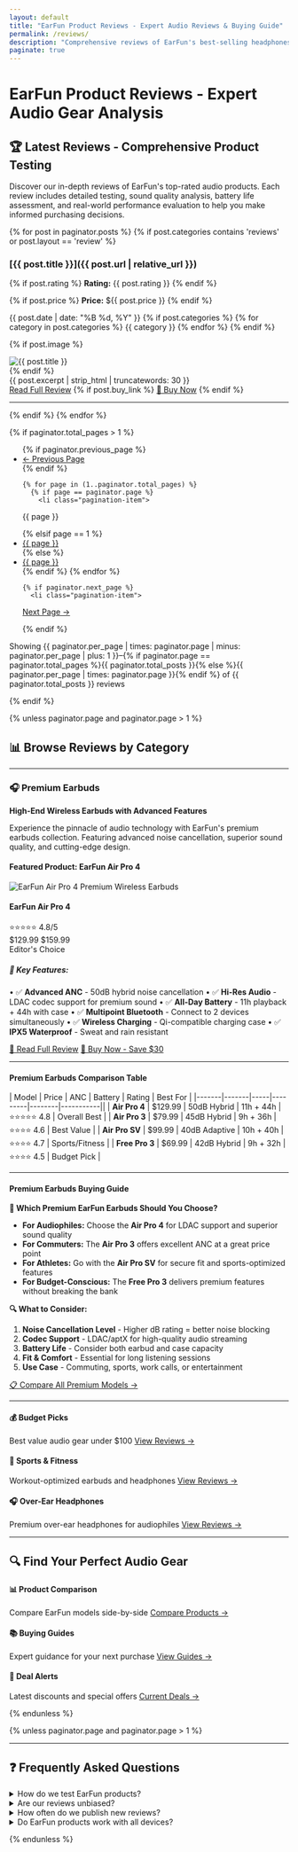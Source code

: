 ```yaml
---
layout: default
title: "EarFun Product Reviews - Expert Audio Reviews & Buying Guide"
permalink: /reviews/
description: "Comprehensive reviews of EarFun's best-selling headphones, earbuds, and speakers. Expert ratings, detailed analysis, and buying recommendations."
paginate: true
---
```


# EarFun Product Reviews - Expert Audio Gear Analysis

## 🏆 Latest Reviews - Comprehensive Product Testing

Discover our in-depth reviews of EarFun's top-rated audio products. Each review includes detailed testing, sound quality analysis, battery life assessment, and real-world performance evaluation to help you make informed purchasing decisions.

<!-- Paginated Reviews -->
{% for post in paginator.posts %}
  {% if post.categories contains 'reviews' or post.layout == 'review' %}

### [{{ post.title }}]({{ post.url | relative_url }})

{% if post.rating %}
**Rating:** {{ post.rating }}
{% endif %}

{% if post.price %}
**Price:** ${{ post.price }}
{% endif %}

<div class="review-meta">
<time datetime="{{ post.date | date_to_xmlschema }}">{{ post.date | date: "%B %d, %Y" }}</time>
  {% if post.categories %}
    <span class="categories">
      {% for category in post.categories %}
        <span class="category-tag">{{ category }}</span>
      {% endfor %}
    </span>
  {% endif %}
</div>

{% if post.image %}
<div class="review-image">
<img alt="{{ post.title }}" loading="lazy" src="{{ post.image | relative_url }}" />
</div>
{% endif %}

<div class="review-excerpt">
  {{ post.excerpt | strip_html | truncatewords: 30 }}
</div>
<div class="review-actions">
<a class="read-more-btn" href="{{ post.url | relative_url }}">Read Full Review</a>
  {% if post.buy_link %}
    <a class="affiliate-btn" href="{{ post.buy_link }}" rel="nofollow sponsored" target="_blank">🛒 Buy Now</a>
  {% endif %}
</div>

---

  {% endif %}
{% endfor %}

<!-- Pagination -->
{% if paginator.total_pages > 1 %}
<nav class="pagination">
<ul>
    {% if paginator.previous_page %}
      <li class="pagination-item">
        <a href="{{ paginator.previous_page_path | relative_url }}">← Previous Page</a>
      </li>
    {% endif %}
    
    {% for page in (1..paginator.total_pages) %}
      {% if page == paginator.page %}
        <li class="pagination-item">
<span aria-current="page" class="pagination-link pagination-current">{{ page }}</span>
</li>
      {% elsif page == 1 %}
        <li class="pagination-item">
<a class="pagination-link" href="{{ '/reviews/' | relative_url }}">{{ page }}</a>
</li>
      {% else %}
        <li class="pagination-item">
<a class="pagination-link" href="{{ '/reviews/page' | append: page | append: '/' | relative_url }}">{{ page }}</a>
</li>
      {% endif %}
    {% endfor %}
    
    {% if paginator.next_page %}
      <li class="pagination-item">
<a class="pagination-link" href="{{ paginator.next_page_path | relative_url }}" rel="next">Next Page →</a>
</li>
    {% endif %}
  </ul>
<p class="pagination-info">
    Showing {{ paginator.per_page | times: paginator.page | minus: paginator.per_page | plus: 1 }}–{% if paginator.page == paginator.total_pages %}{{ paginator.total_posts }}{% else %}{{ paginator.per_page | times: paginator.page }}{% endif %} of {{ paginator.total_posts }} reviews
  </p>
</nav>
{% endif %}

<!-- Category browsing and product showcases (only on first page) -->
{% unless paginator.page and paginator.page > 1 %}

## 📊 Browse Reviews by Category

---

### 🎧 Premium Earbuds
**High-End Wireless Earbuds with Advanced Features**

Experience the pinnacle of audio technology with EarFun's premium earbuds collection. Featuring advanced noise cancellation, superior sound quality, and cutting-edge design.

#### Featured Product: EarFun Air Pro 4

<div class="product-showcase">
<div class="product-header">
<img alt="EarFun Air Pro 4 Premium Wireless Earbuds" class="product-image" src="/assets/images/earfun-air-pro-4.jpg" />
<div class="product-info">
<h4>EarFun Air Pro 4</h4>
<div class="rating">⭐⭐⭐⭐⭐ 4.8/5</div>
<div class="price">$129.99 <span class="original-price">$159.99</span></div>
<div class="badge">Editor's Choice</div>
</div>
</div>
<div class="product-features">
<h5>🎵 Key Features:</h5>

• ✅ **Advanced ANC** - 50dB hybrid noise cancellation
• ✅ **Hi-Res Audio** - LDAC codec support for premium sound
• ✅ **All-Day Battery** - 11h playback + 44h with case
• ✅ **Multipoint Bluetooth** - Connect to 2 devices simultaneously
• ✅ **Wireless Charging** - Qi-compatible charging case
• ✅ **IPX5 Waterproof** - Sweat and rain resistant

</div>
<div class="product-actions">
<a class="btn btn-primary" href="/review/earfun-air-pro-4/">📖 Read Full Review</a>
<a class="btn btn-secondary" href="https://earfun.com/products/air-pro-4" rel="nofollow sponsored" target="_blank">🛒 Buy Now - Save $30</a>
</div>
</div>

---

#### Premium Earbuds Comparison Table

| Model | Price | ANC | Battery | Rating | Best For |
|-------|-------|-----|---------|--------|-----------||
| **Air Pro 4** | $129.99 | 50dB Hybrid | 11h + 44h | ⭐⭐⭐⭐⭐ 4.8 | Overall Best |
| **Air Pro 3** | $79.99 | 45dB Hybrid | 9h + 36h | ⭐⭐⭐⭐ 4.6 | Best Value |
| **Air Pro SV** | $99.99 | 40dB Adaptive | 10h + 40h | ⭐⭐⭐⭐ 4.7 | Sports/Fitness |
| **Free Pro 3** | $69.99 | 42dB Hybrid | 9h + 32h | ⭐⭐⭐⭐ 4.5 | Budget Pick |

---

#### Premium Earbuds Buying Guide

**🤔 Which Premium EarFun Earbuds Should You Choose?**

- **For Audiophiles:** Choose the **Air Pro 4** for LDAC support and superior sound quality
- **For Commuters:** The **Air Pro 3** offers excellent ANC at a great price point  
- **For Athletes:** Go with the **Air Pro SV** for secure fit and sports-optimized features
- **For Budget-Conscious:** The **Free Pro 3** delivers premium features without breaking the bank

**🔍 What to Consider:**
1. **Noise Cancellation Level** - Higher dB rating = better noise blocking
2. **Codec Support** - LDAC/aptX for high-quality audio streaming
3. **Battery Life** - Consider both earbud and case capacity
4. **Fit & Comfort** - Essential for long listening sessions
5. **Use Case** - Commuting, sports, work calls, or entertainment

[📋 Compare All Premium Models →](/comparisons/premium-earbuds/)

---

<div class="category-grid">
<div class="category-card">
<h4>💰 Budget Picks</h4>
Best value audio gear under $100
<a href="{{ '/reviews/category/budget/' | relative_url }}">View Reviews →</a>
</div>
<div class="category-card">
<h4>🏃 Sports & Fitness</h4>
Workout-optimized earbuds and headphones
<a href="{{ '/reviews/category/sports/' | relative_url }}">View Reviews →</a>
</div>
<div class="category-card">
<h4>🎧 Over-Ear Headphones</h4>
Premium over-ear headphones for audiophiles
<a href="{{ '/reviews/category/headphones/' | relative_url }}">View Reviews →</a>
</div>
</div>

---

## 🔍 Find Your Perfect Audio Gear

<div class="tools-grid">
<div class="tool-card">
<h4>📊 Product Comparison</h4>
Compare EarFun models side-by-side
<a href="{{ '/comparisons/' | relative_url }}">Compare Products →</a>
</div>
<div class="tool-card">
<h4>📚 Buying Guides</h4>
Expert guidance for your next purchase
<a href="{{ '/guides/' | relative_url }}">View Guides →</a>
</div>
<div class="tool-card">
<h4>💸 Deal Alerts</h4>
Latest discounts and special offers
<a href="{{ '/deals/' | relative_url }}">Current Deals →</a>
</div>
</div>

{% endunless %}

<!-- FAQ Section (only on first page) -->
{% unless paginator.page and paginator.page > 1 %}

---

## ❓ Frequently Asked Questions

<details class="faq-item">
<summary>How do we test EarFun products?</summary>
Our reviews are based on extensive hands-on testing, technical measurements, and real-world usage scenarios. We evaluate each product across multiple criteria including sound quality, build quality, battery life, features, and value proposition.
</details>
<details class="faq-item">
<summary>Are our reviews unbiased?</summary>
Yes! Our recommendations are independent and unbiased - we only recommend products we would personally use and purchase. We may earn affiliate commissions from purchases made through our links at no additional cost to you.
</details>
<details class="faq-item">
<summary>How often do we publish new reviews?</summary>
We publish new reviews regularly as EarFun releases new products. Subscribe to our newsletter to get notified about the latest reviews and exclusive deals.
</details>
<details class="faq-item">
<summary>Do EarFun products work with all devices?</summary>
Yes! All EarFun products feature universal Bluetooth compatibility and work seamlessly with iPhone, Android, Windows, Mac, and other Bluetooth-enabled devices.
</details>

{% endunless %}
